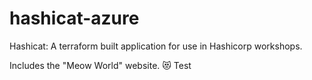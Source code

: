 # hashicat-azure
Hashicat: A terraform built application for use in Hashicorp workshops.

Includes the "Meow World" website. 😻
Test